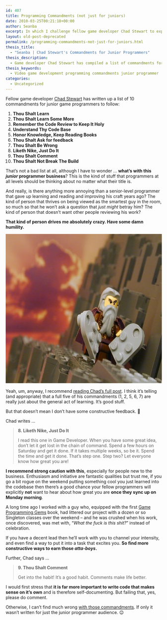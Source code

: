 ```yaml
---
id: 407
title: Programming Commandments (not just for juniors)
date: 2010-03-25T00:21:18+00:00
author: Seanba
excerpt: In which I challenge fellow game developer Chad Stewart to expand his Programming Commandments to programmers of all levels and experience, and not just the junior programmer.
layout: old-post-deprecated
permalink: /programming-commandments-not-just-for-juniors.html
thesis_title:
  - "Seanba | Chad Stewart's Commandments for Junior Programmers"
thesis_description:
  - Game developer Chad Stewart has compiled a list of commandments for game programmers to follow, with emphasis on the junior programmer. I think he better serves programmers of all expertise.
thesis_keywords:
  - Video game development programming commandments junior programmer
categories:
  - Uncategorized
---
```

Fellow game developer [Chad Stewart](http://www.chadpluspl.us/) has written up a list of 10 commandments for junior game programmers to follow:

  1. **Thou Shalt Learn** 
  2. **Thou Shalt Learn Some More** 
  3. **Remember the Code Review to Keep It Holy** 
  4. **Understand Thy Code Base** 
  5. **Honor Knowledge, Keep Reading Books** 
  6. **Thou Shalt Ask for feedback** 
  7. **Thou Shalt Be Wrong** 
  8. **Liketh Nike, Just Do It** 
  9. **Thou Shalt Comment** 
 10. **Thou Shalt Not Break The Build** 

That’s not a bad list at all, although I have to wonder … **what’s with this _junior_ programmer business**? This is the kind of stuff that programmers at all levels should be thinking about no matter what their title is.

And really, is there anything more annoying than a senior-level programmer that gave up learning and reading and improving his craft years ago? The kind of person that thrives on being viewed as the smartest guy in the room, so much so that he won’t ask a question that _just might_ betray him? The kind of person that doesn’t want other people reviewing his work?

**That kind of person drives me absolutely crazy. Have some damn humility.**

<img title="Lego Moses doesn&#39;t like senior programmers that are too good for his commandments" alt="Lego Moses" src="/assets/wp-content/uploads/2010/03/moseslego.jpg" width="640" height="480" />

Yeah, um, anyway, I recommend [reading Chad’s full post](http://www.chadpluspl.us/?p=105 "Chad Stewart on Game Programming Commandments"). I think it’s telling (and appropriate) that a full five of his commandments (1, 2, 5, 6, 7) are really just about the general act of learning. It’s good stuff.

But that doesn’t mean I don’t have some constructive feedback. 🙂

Chad writes …

> **8. Liketh Nike, Just Do It**
> 
> I read this one in Game Developer. When you have some great idea, don’t let it get lost in the chain of command. Spend a few hours on Saturday and get it done. If it takes multiple weeks, so be it. Spend the time and get it done. That’s step one. Step two? Let everyone know how great you are!

**I recommend strong caution with this**, especially for people new to the business. Enthusiasm and initiative are fantastic qualities but trust me, if you go a bit rogue on the weekend putting something cool you just learned into the codebase then there’s a good chance your fellow programmers will explicitly **not** want to hear about how great you are **once they sync up on Monday morning**.

A long time ago I worked with a guy who, equipped with the first [Game Programming Gems](http://www.gameprogramminggems.com/ "Game Programming Gems books") book, had littered our project with a dozen or so Singleton classes over the weekend – and he was crushed when his work, once discovered, was met with, “_What the fuck is this shit?_” instead of celebration.

If you have a decent lead then he’ll work with you to channel your intensity, and even find a way to put it into a task that excites you. **So find more constructive ways to earn those _atta-boys_.**

Further, Chad says …

> **9. Thou Shalt Comment**
> 
> Get into the habit! It’s a good habit. Comments make life better.

I would first stress that **it is far more important to write code that makes sense on it’s own** and is therefore self-documenting. But failing that, yes, please do comment.

Otherwise, I can’t find much wrong [with those commandments](http://www.chadpluspl.us/?p=105 "Chad Stewart's Game Programming Commandments for Junior Programmers"). If only it wasn’t written for just the junior programmer audience. 😉